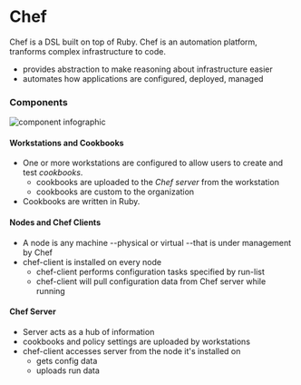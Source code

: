 # Chef
Chef is a DSL built on top of Ruby. Chef is an automation platform, tranforms complex infrastructure to code.
- provides abstraction to make reasoning about infrastructure easier
- automates how applications are configured, deployed, managed

### Components
![component infographic](https://docs.chef.io/_images/chef_overview.svg)
#### Workstations and Cookbooks
- One or more workstations are configured to allow users to create and test *cookbooks*.
  - cookbooks are uploaded to the *Chef server* from the workstation
  - cookbooks are custom to the organization
- Cookbooks are written in Ruby.

#### Nodes and Chef Clients
- A node is any machine --physical or virtual --that is under management by Chef
- chef-client is installed on every node
  - chef-client performs configuration tasks specified by run-list
  - chef-client will pull configuration data from Chef server while running

#### Chef Server
- Server acts as a hub of information
- cookbooks and policy settings are uploaded by workstations
- chef-client accesses server from the node it's installed on
  - gets config data
  - uploads run data
